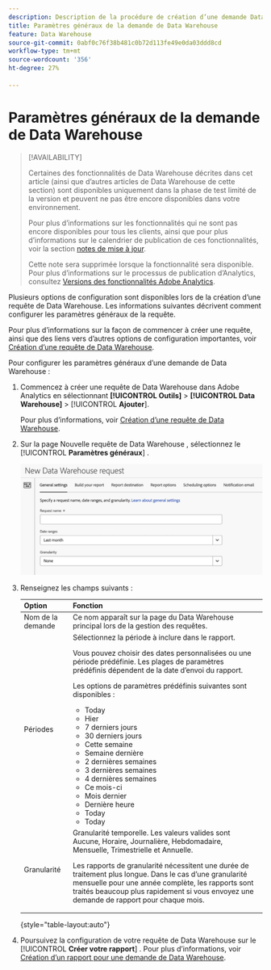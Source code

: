 ```yaml
---
description: Description de la procédure de création d’une demande Data Warehouse.
title: Paramètres généraux de la demande de Data Warehouse
feature: Data Warehouse
source-git-commit: 0abf0c76f38b481c0b72d113fe49e0da03ddd8cd
workflow-type: tm+mt
source-wordcount: '356'
ht-degree: 27%

---
```


# Paramètres généraux de la demande de Data Warehouse

>[!AVAILABILITY]
>
>Certaines des fonctionnalités de Data Warehouse décrites dans cet article (ainsi que d’autres articles de Data Warehouse de cette section) sont disponibles uniquement dans la phase de test limité de la version et peuvent ne pas être encore disponibles dans votre environnement.
>
>Pour plus d’informations sur les fonctionnalités qui ne sont pas encore disponibles pour tous les clients, ainsi que pour plus d’informations sur le calendrier de publication de ces fonctionnalités, voir la section [notes de mise à jour](/help/release-notes/latest.md).
>
>Cette note sera supprimée lorsque la fonctionnalité sera disponible. Pour plus d’informations sur le processus de publication d’Analytics, consultez [Versions des fonctionnalités Adobe Analytics](/help/release-notes/releases.md).

Plusieurs options de configuration sont disponibles lors de la création d’une requête de Data Warehouse. Les informations suivantes décrivent comment configurer les paramètres généraux de la requête.

Pour plus d’informations sur la façon de commencer à créer une requête, ainsi que des liens vers d’autres options de configuration importantes, voir [Création d’une requête de Data Warehouse](/help/export/data-warehouse/create-request/t-dw-create-request.md).

Pour configurer les paramètres généraux d’une demande de Data Warehouse :

1. Commencez à créer une requête de Data Warehouse dans Adobe Analytics en sélectionnant **[!UICONTROL Outils]** > **[!UICONTROL Data Warehouse]** > [!UICONTROL **Ajouter**].

   Pour plus d’informations, voir [Création d’une requête de Data Warehouse](/help/export/data-warehouse/create-request/t-dw-create-request.md).

1. Sur la page Nouvelle requête de Data Warehouse , sélectionnez le [!UICONTROL **Paramètres généraux**] .

   ![Onglet Destination du rapport](assets/dw-general-settings.png)

1. Renseignez les champs suivants :

   | Option | Fonction |
   |---------|----------|
   | Nom de la demande | Ce nom apparaît sur la page du Data Warehouse principal lors de la gestion des requêtes. |
   | Périodes | Sélectionnez la période à inclure dans le rapport. <p>Vous pouvez choisir des dates personnalisées ou une période prédéfinie. Les plages de paramètres prédéfinis dépendent de la date d’envoi du rapport.</p><p>Les options de paramètres prédéfinis suivantes sont disponibles :</p><ul><li>Today</li><li>Hier</li><li>7 derniers jours</li><li>30 derniers jours</li><li>Cette semaine</li><li>Semaine dernière</li><li>2 dernières semaines</li><li>3 dernières semaines</li><li>4 dernières semaines</li><li>Ce mois-ci</li><li>Mois dernier</li><li>Dernière heure</li><li>Today</li><li>Today</li></ul> |
   | Granularité | <!--what does this setting do? It's not the schedule/frequency... --> Granularité temporelle. Les valeurs valides sont Aucune, Horaire, Journalière, Hebdomadaire, Mensuelle, Trimestrielle et Annuelle.<p>Les rapports de granularité nécessitent une durée de traitement plus longue. Dans le cas d’une granularité mensuelle pour une année complète, les rapports sont traités beaucoup plus rapidement si vous envoyez une demande de rapport pour chaque mois.</p> |

   {style="table-layout:auto"}

1. Poursuivez la configuration de votre requête de Data Warehouse sur le [!UICONTROL **Créer votre rapport**] . Pour plus d’informations, voir [Création d’un rapport pour une demande de Data Warehouse](/help/export/data-warehouse/create-request/dw-request-build-report.md).